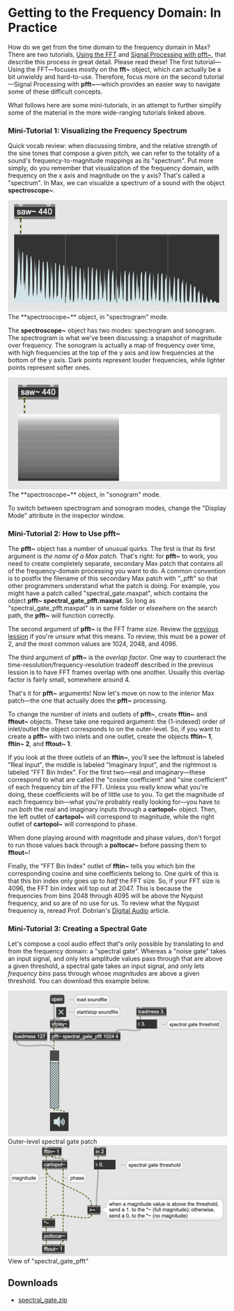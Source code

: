 # Getting to the Frequency Domain: In Practice

How do we get from the time domain to the frequency domain in Max?  There are
two tutorials, [Using the
FFT](https://docs.cycling74.com/max7/tutorials/14_analysischapter03) and
[Signal Processing with
pfft~](https://docs.cycling74.com/max7/tutorials/14_analysischapter04), that
describe this process in great detail.  Please read these! The first
tutorial—Using the FFT—focuses mostly on the **fft~** object, which can
actually be a bit unwieldy and hard-to-use.  Therefore, focus more on the
second tutorial—Signal Processing with **pfft~**—which provides an easier way
to navigate some of these difficult concepts.

What follows here are some mini-tutorials, in an attempt to further simplify some of the material in the more wide-ranging tutorials linked above.

### Mini-Tutorial 1: Visualizing the Frequency Spectrum

Quick vocab review: when discussing timbre, and the relative strength of the
sine tones that compose a given pitch, we can refer to the totality of a
sound's frequency-to-magnitude mappings as its "spectrum".  Put more simply, do
you remember that visualization of the frequency domain, with frequency on the
x axis and magnitude on the y axis?  That's called a "spectrum".  In Max, we
can visualize a spectrum of a sound with the object **spectroscope~**.

<img src="spectrogram.png" />
<caption>The **spectroscope~** object, in "spectrogram" mode.</caption>

The **spectroscope~** object has two modes: spectrogram and sonogram.  The
spectrogram is what we've been discussing: a snapshot of magnitude over
frequency.  The sonogram is actually a map of frequency over time, with high
frequencies at the top of the y axis and low frequencies at the bottom of the y
axis.  Dark points represent louder frequencies, while lighter points represent
softer ones.

<img src="sonogram.png" />
<caption>The **spectroscope~** object, in "sonogram" mode.</caption>

To switch between spectrogram and sonogram modes, change the "Display Mode"
attribute in the inspector window.

### Mini-Tutorial 2: How to Use pfft~

The **pfft~** object has a number of unusual quirks.  The first is that its
first argument is *the name of a Max patch*.  That's right: for **pfft~** to
work, you need to create completely separate, secondary Max patch that contains
all of the frequency-domain processing you want to do.  A common convention is
to postfix the filename of this secondary Max patch with "\_pfft" so that other
programmers understand what the patch is doing.  For example, you might have a
patch called "spectral_gate.maxpat", which contains the object **pfft~
spectral_gate_pfft.maxpat**.  So long as "spectral_gate_pfft.maxpat" is in same
folder or elsewhere on the search path, the **pfft~** will function correctly.

The second argument of **pfft~** is the FFT frame size.  Review the [previous
lession](1.getting-to-the-frequency-domain-theory.html) if you're unsure what this means.  To review, this must be a
power of 2, and the most common values are 1024, 2048, and 4096.

The third argument of **pfft~** is the *overlap factor*.  One way to counteract
the time-resolution/frequency-resolution tradeoff described in the previous
lession is to have FFT frames overlap with one another.  Usually this overlap
factor is fairly small, somewhere around 4.

That's it for **pfft~** arguments!  Now let's move on now to the interior Max
patch—the one that actually does the **pfft~** processing.

To change the number of inlets and outlets of **pfft~**, create **fftin~** and
**fftout~** objects.  These take one required argument: the (1-indexed) order
of inlet/outlet the object corresponds to on the outer-level.  So, if you want
to create a **pfft~** with two inlets and one outlet, create the objects
**fftin~ 1**, **fftin~ 2**, and **fftout~ 1**.

If you look at the three outlets of an **fftin~**, you'll see the leftmost is
labeled "Real Input", the middle is labeled "Imaginary Input", and the
rightmost is labeled "FFT Bin Index".  For the first two—real and
imaginary—these correspond to what are called the "cosine coefficient" and
"sine coefficient" of each frequency bin of the FFT.  Unless you really know
what you're doing, these coefficients will be of little use to you.  To get the
magnitude of each frequency bin—what you're probably really looking for—you
have to run *both* the real and imaginary inputs through a **cartopol~**
object.  Then, the left outlet of **cartopol~** will correspond to magnitude,
while the right outlet of **cartopol~** will correspond to phase.

When done playing around with magnitude and phase values, don't forgot to
run those values back through a **poltocar~** before passing them to
**fftout~**!

Finally, the "FFT Bin Index" outlet of **fftin~** tells you which bin the
corresponding cosine and sine coefficients belong to.  One quirk of this is
that this bin index only goes up to *half* the FFT size.  So, if your FFT size
is 4096, the FFT bin index will top out at 2047.  This is because the
frequencies from bins 2048 through 4095 will be above the Nyquist frequency,
and so are of no use for us.  To review what the Nyquist frequency is, reread
Prof. Dobrian's [Digital
Audio](http://music.arts.uci.edu/dobrian/digitalaudio.htm) article.

### Mini-Tutorial 3: Creating a Spectral Gate

Let's compose a cool audio effect that's only possible by translating to and
from the frequency domain: a "spectral gate".  Whereas a "noise gate" takes an
input signal, and only lets amplitude values pass through that are above a
given threshold, a spectral gate takes an input signal, and only lets
*frequency bins* pass through whose *magnitudes* are above a given threshold.
You can download this example below.

<img src="spectral_gate.png" />
<caption>Outer-level spectral gate patch</caption>

<img src="spectral_gate_pfft.png" />
<caption>View of "spectral_gate_pfft"</caption>

## Downloads

* [spectral_gate.zip](spectral_gate.zip)
